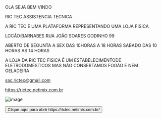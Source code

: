 OLA SEJA BEM VINDO  


RIC TEC ASSISTENCIA TECNICA


A RIC TEC E UMA PLATAFORMA REPRESENTANDO UMA LOJA FISICA


LOCÃO:BARNABES RUA JOÃO SOARES GODINHO 99


ABERTO DE SEGUNTA A SEX DAS 10HORAS A 18 HORAS SABADO DAS 10 HORAS AS 14 HORAS


A LOJA DA RIC TEC FISICA É UM ESTABELECIMENTODE ELETRODOMESTICOS MAS NÃO CONSERTAMOS FOGÃO E NEM GELADEIRA


 sac.rictec@gmail.com


 https://rictec.netimix.com.br
 
 ![image](https://github.com/user-attachments/assets/4b9e495a-160e-4965-acba-6e06b3a8ce23)


<a href="https://github.com/SEU_USUARIO/SEU_REPOSITORIO" target="_blank">
    <button>Clique aqui para abrir https://rictec.netimix.com.br/
    </button>
</a>
